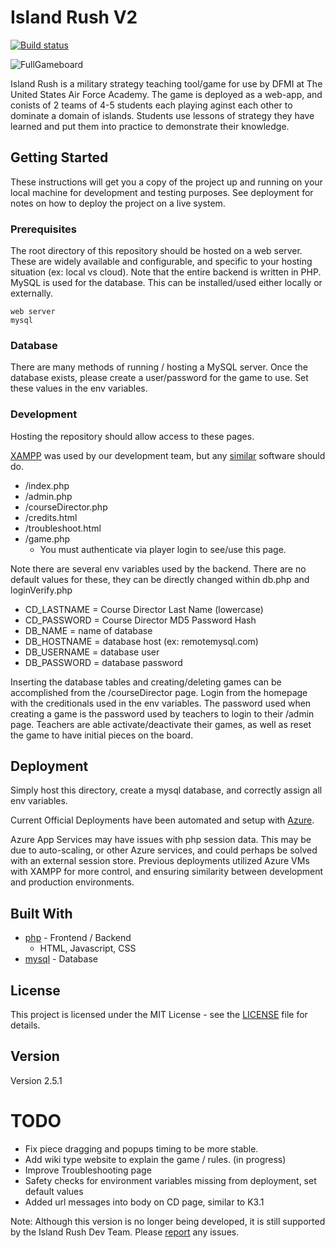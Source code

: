 # Island Rush V2

[![Build status](https://dev.azure.com/spenceradolph/IslandRushK2/_apis/build/status/IslandRushK2-CI)](https://dev.azure.com/spenceradolph/IslandRushK2/_build/latest?definitionId=5)

![FullGameboard](https://github.com/island-rush/Images/blob/master/K2/FullGameboard.PNG)

Island Rush is a military strategy teaching tool/game for use by DFMI at The United States Air Force Academy. The game is deployed as a web-app, and conists of 2 teams of 4-5 students each playing aginst each other to dominate a domain of islands. Students use lessons of strategy they have learned and put them into practice to demonstrate their knowledge.

## Getting Started

These instructions will get you a copy of the project up and running on your local machine for development and testing purposes. See deployment for notes on how to deploy the project on a live system.

### Prerequisites

The root directory of this repository should be hosted on a web server. These are widely available and configurable, and specific to your hosting situation (ex: local vs cloud). Note that the entire backend is written in PHP. MySQL is used for the database. This can be installed/used either locally or externally.

```
web server
mysql
```

### Database

There are many methods of running / hosting a MySQL server. Once the database exists, please create a user/password for the game to use. Set these values in the env variables.

### Development

Hosting the repository should allow access to these pages.

[XAMPP](https://www.apachefriends.org/index.html) was used by our development team, but any [similar](https://en.wikipedia.org/wiki/List_of_Apache%E2%80%93MySQL%E2%80%93PHP_packages) software should do.

- /index.php
- /admin.php
- /courseDirector.php
- /credits.html
- /troubleshoot.html
- /game.php
  - You must authenticate via player login to see/use this page.

Note there are several env variables used by the backend. There are no default values for these, they can be directly changed within db.php and loginVerify.php

- CD_LASTNAME = Course Director Last Name (lowercase)
- CD_PASSWORD = Course Director MD5 Password Hash
- DB_NAME = name of database
- DB_HOSTNAME = database host (ex: remotemysql.com)
- DB_USERNAME = database user
- DB_PASSWORD = database password

Inserting the database tables and creating/deleting games can be accomplished from the /courseDirector page. Login from the homepage with the creditionals used in the env variables. The password used when creating a game is the password used by teachers to login to their /admin page. Teachers are able activate/deactivate their games, as well as reset the game to have initial pieces on the board.

## Deployment

Simply host this directory, create a mysql database, and correctly assign all env variables.

Current Official Deployments have been automated and setup with [Azure](https://azure.microsoft.com/en-us/).

Azure App Services may have issues with php session data. This may be due to auto-scaling, or other Azure services, and could perhaps be solved with an external session store. Previous deployments utilized Azure VMs with XAMPP for more control, and ensuring similarity between development and production environments.

## Built With

- [php](https://nodejs.org/en/docs/) - Frontend / Backend
  - HTML, Javascript, CSS
- [mysql](https://dev.mysql.com/doc/) - Database

## License

This project is licensed under the MIT License - see the [LICENSE](LICENSE) file for details.

## Version

Version 2.5.1

# TODO

- Fix piece dragging and popups timing to be more stable.
- Add wiki type website to explain the game / rules. (in progress)
- Improve Troubleshooting page
- Safety checks for environment variables missing from deployment, set default values
- Added url messages into body on CD page, similar to K3.1

Note: Although this version is no longer being developed, it is still supported by the Island Rush Dev Team. Please [report](https://gitreports.com/issue/island-rush/K2) any issues.
